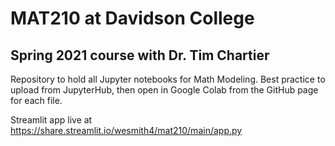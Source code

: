 # MAT210 at Davidson College
## Spring 2021 course with Dr. Tim Chartier

Repository to hold all Jupyter notebooks for Math Modeling. Best practice to upload from JupyterHub, then open in Google Colab from the GitHub page for each file.

Streamlit app live at https://share.streamlit.io/wesmith4/mat210/main/app.py
